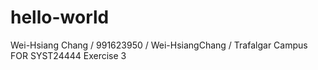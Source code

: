 # hello-world
Wei-Hsiang Chang / 991623950 / Wei-HsiangChang / Trafalgar Campus FOR SYST24444 Exercise 3
